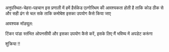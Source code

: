 अनुपस्थित-चेहरा-पहचान
इस प्रणाली में हमें हैर्सकेड एल्गोरिथम की आवश्यकता होती है ताकि कोड ठीक से और सही ढंग से चल सके ताकि कमोबेश इसका उपयोग कैसे किया जाए

आवश्यक मॉड्यूल:

टिंकर
पांडा
स्तंभित
ओपनसीवी
और इसका उपयोग कैसे करें, इसके लिए मैं भविष्य में अपडेट करूंगा

शुक्रिया !!
